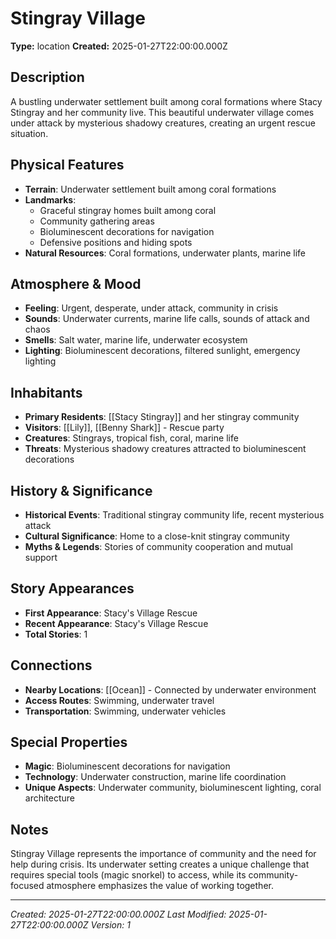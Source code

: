 # Stingray Village

**Type:** location
**Created:** 2025-01-27T22:00:00.000Z

## Description

A bustling underwater settlement built among coral formations where Stacy Stingray and her community live. This beautiful underwater village comes under attack by mysterious shadowy creatures, creating an urgent rescue situation.

## Physical Features

- **Terrain**: Underwater settlement built among coral formations
- **Landmarks**: 
  - Graceful stingray homes built among coral
  - Community gathering areas
  - Bioluminescent decorations for navigation
  - Defensive positions and hiding spots
- **Natural Resources**: Coral formations, underwater plants, marine life

## Atmosphere & Mood

- **Feeling**: Urgent, desperate, under attack, community in crisis
- **Sounds**: Underwater currents, marine life calls, sounds of attack and chaos
- **Smells**: Salt water, marine life, underwater ecosystem
- **Lighting**: Bioluminescent decorations, filtered sunlight, emergency lighting

## Inhabitants

- **Primary Residents**: [[Stacy Stingray]] and her stingray community
- **Visitors**: [[Lily]], [[Benny Shark]] - Rescue party
- **Creatures**: Stingrays, tropical fish, coral, marine life
- **Threats**: Mysterious shadowy creatures attracted to bioluminescent decorations

## History & Significance

- **Historical Events**: Traditional stingray community life, recent mysterious attack
- **Cultural Significance**: Home to a close-knit stingray community
- **Myths & Legends**: Stories of community cooperation and mutual support

## Story Appearances

- **First Appearance**: Stacy's Village Rescue
- **Recent Appearance**: Stacy's Village Rescue
- **Total Stories**: 1

## Connections

- **Nearby Locations**: [[Ocean]] - Connected by underwater environment
- **Access Routes**: Swimming, underwater travel
- **Transportation**: Swimming, underwater vehicles

## Special Properties

- **Magic**: Bioluminescent decorations for navigation
- **Technology**: Underwater construction, marine life coordination
- **Unique Aspects**: Underwater community, bioluminescent lighting, coral architecture

## Notes

Stingray Village represents the importance of community and the need for help during crisis. Its underwater setting creates a unique challenge that requires special tools (magic snorkel) to access, while its community-focused atmosphere emphasizes the value of working together.

---

*Created: 2025-01-27T22:00:00.000Z*
*Last Modified: 2025-01-27T22:00:00.000Z*
*Version: 1*
